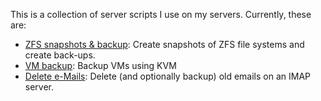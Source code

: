 This is a collection of server scripts I use on my servers. Currently, these are:

* [ZFS snapshots & backup](zfs.md): Create snapshots of ZFS file systems and create back-ups.
* [VM backup](backup-vm.md): Backup VMs using KVM
* [Delete e-Mails](delete-old-emails.md): Delete (and optionally backup) old emails on an IMAP server.